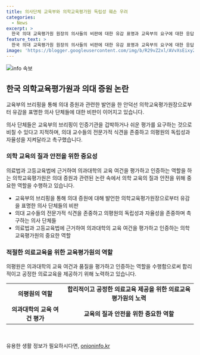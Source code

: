 ```yaml
---
title: 의사단체 교육부와 의학교육평가원 독립성 훼손 우려
categories:
  - News
excerpt: >
  한국 의대 교육평가원 원장의 의사들의 비판에 대한 유감 표명과 교육부의 요구에 대한 응답이 논란을 불러일으켰습니다. 의대 교수협의회, 의학전문대학원협회 등 의사 단체들은 교육부의 의대 증원과 관련한 입장을 비판하며 의평원의 독립성과 평가 역할을 강조했습니다. 의학교육의 질을 지키기 위해 정부와 의료 교육기관 간의 갈등이 예상됩니다.
feature_text: >
  한국 의대 교육평가원 원장의 의사들의 비판에 대한 유감 표명과 교육부의 요구에 대한 응답이 논란을 불러일으켰습니다. 의대 교수협의회, 의학전문대학원협회 등 의사 단체들은 교육부의 의대 증원과 관련한 입장을 비판하며 의평원의 독립성과 평가 역할을 강조했습니다. 의학교육의 질을 지키기 위해 정부와 의료 교육기관 간의 갈등이 예상됩니다.
image: 'https://blogger.googleusercontent.com/img/b/R29vZ2xl/AVvXsEixyZcFfHzMRdzZMjFBmAUKJYCLCGyLL1o632UiGVXcaFdKo_bkvkuCioo0uUKlGfBVcT3P84aROyZIXSBEx3Aw5nCQ3pTgDom1WDC4m8eifvWiAmWEEVb4x6G_l8C0QH225ldMjyaFvpxGEBGNO37VmDTDMHGhJPq73UglMfDca1-0aw/s1600/blogspot.png'
---
```


<p><img src="https://blogger.googleusercontent.com/img/b/R29vZ2xl/AVvXsEixyZcFfHzMRdzZMjFBmAUKJYCLCGyLL1o632UiGVXcaFdKo_bkvkuCioo0uUKlGfBVcT3P84aROyZIXSBEx3Aw5nCQ3pTgDom1WDC4m8eifvWiAmWEEVb4x6G_l8C0QH225ldMjyaFvpxGEBGNO37VmDTDMHGhJPq73UglMfDca1-0aw/s1600/blogspot.png" alt="info 속보" /></p>

<h2 data-ke-size="size26">한국 의학교육평가원과 의대 증원 논란</h2>

<p>교육부의 브리핑을 통해 의대 증원과 관련한 발언을 한 안덕선 의학교육평가원장으로부터 유감을 표명한 의사 단체들에 대한 비판이 이어지고 있습니다.</p>

<p data-ke-size="size16">의사 단체들은 교육부의 브리핑이 인증기관을 겁박하거나 쉬운 평가를 요구하는 것으로 비칠 수 있다고 지적하며, 의대 교수들의 전문가적 식견을 존중하고 의평원의 독립성과 자율성을 지켜달라고 촉구했습니다.</p>

<h3>의학 교육의 질과 안전을 위한 중요성</h3>

<p>의료법과 고등교육법에 근거하여 의과대학의 교육 여건을 평가하고 인증하는 역할을 하는 의학교육평가원은 의대 증원과 관련된 논란 속에서 의학 교육의 질과 안전을 위해 중요한 역할을 수행하고 있습니다.</p>

<ul>
  <li>교육부의 브리핑을 통해 의대 증원에 대해 발언한 의학교육평가원장으로부터 유감을 표명한 의사 단체들의 비판</li>
  <li>의대 교수들의 전문가적 식견을 존중하고 의평원의 독립성과 자율성을 존중하며 촉구하는 의사 단체들</li>
  <li>의료법과 고등교육법에 근거하여 의과대학의 교육 여건을 평가하고 인증하는 의학교육평가원의 중요한 역할</li>
</ul>

<h3>적절한 의료교육을 위한 교육평가원의 역할</h3>

<p>의평원은 의과대학의 교육 여건과 품질을 평가하고 인증하는 역할을 수행함으로써 합리적이고 공정한 의료교육을 제공하기 위해 노력하고 있습니다.</p>

<table>
  <tr>
    <td style="text-align: center; height: 17px;"><b>의평원의 역할</b></td>
    <td style="text-align: center; height: 17px;"><b>합리적이고 공정한 의료교육 제공을 위한 의료교육평가원의 노력</b></td>
  </tr>
  <tr>
    <td style="text-align: center; height: 17px;"><b>의과대학의 교육 여건 평가</b></td>
    <td style="text-align: center; height: 17px;"><b>교육의 질과 안전을 위한 중요한 역할</b></td>
  </tr>
</table>

<p data-ke-size="size16">&nbsp;</p>
유용한 생활 정보가 필요하시다면, <a href="https://onioninfo.kr" rel="dofollow">onioninfo.kr</a>


